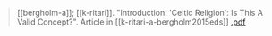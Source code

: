 > [[bergholm-a]]; [[k-ritari]]. "Introduction: 'Celtic Religion': Is This A Valid Concept?". Article in [[k-ritari-a-bergholm2015eds]] [.pdf](a-bergholm-k-ritari2015.pdf)